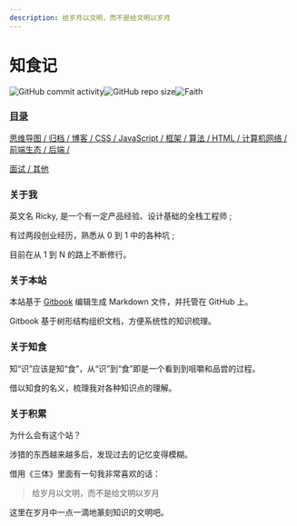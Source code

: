 ```yaml
---
description: 给岁月以文明，而不是给文明以岁月
---
```


# 知食记

![GitHub commit activity](https://img.shields.io/github/commit-activity/w/imrickywong/mind)![GitHub repo size](https://img.shields.io/github/repo-size/imrickywong/mind)![Faith](https://img.shields.io/badge/DO%20HAVE%20THE%20FAITH-yes-blue)

### [目录](https://gstatic.gitbook.com/js/326.ab6c3df3.js)

[思维导图 / 归档 / 博客 / CSS / JavaScript / 框架 / 算法 / HTML / 计算机网络 / 前端生态 / 后端 / ](https://gstatic.gitbook.com/js/326.ab6c3df3.js)

[面试 / 其他](https://gstatic.gitbook.com/js/326.ab6c3df3.js)

### 关于我

英文名 Ricky, 是一个有一定产品经验、设计基础的全栈工程师 ;

有过两段创业经历，熟悉从 0 到 1 中的各种坑 ; 

目前在从 1 到 N 的路上不断修行。

### 关于本站

本站基于 [Gitbook](https://gitbook.com) 编辑生成 Markdown 文件，并托管在 GitHub 上。

Gitbook 基于树形结构组织文档，方便系统性的知识梳理。

### 关于知食 

知“识”应该是知“食”，从“识”到“食”即是一个看到到咀嚼和品尝的过程。

借以知食的名义，梳理我对各种知识点的理解。

### 关于积累

为什么会有这个站？ 

涉猎的东西越来越多后，发现过去的记忆变得模糊。

借用《三体》里面有一句我非常喜欢的话：

> 给岁月以文明，而不是给文明以岁月

这里在岁月中一点一滴地篆刻知识的文明吧。

